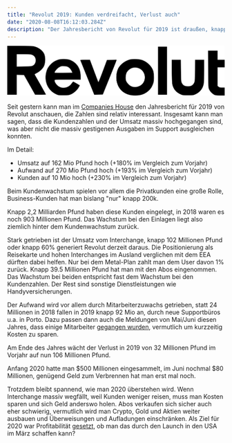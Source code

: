 ```yaml
---
title: "Revolut 2019: Kunden verdreifacht, Verlust auch"
date: "2020-08-08T16:12:03.284Z"
description: "Der Jahresbericht von Revolut für 2019 ist draußen, knapp 162 Mio Umsatz, aber wie steht es um andere Kennzahlen?"
---
```


![Revolut Logo](./Revolut.svg)

Seit gestern kann man im [Companies House](https://beta.companieshouse.gov.uk/company/08804411/filing-history) 
den Jahresbericht für 2019 von Revolut anschauen, die Zahlen sind relativ interessant. Insgesamt kann man sagen, dass die Kundenzahlen und der Umsatz massiv hochgegangen sind, was aber nicht die massiv gestigenen Ausgaben im Support ausgleichen konnten.

Im Detail:
* Umsatz auf 162 Mio Pfund hoch (+180% im Vergleich zum Vorjahr)
* Aufwand auf 270 Mio Pfund hoch (+193% im Vergleich zum Vorjahr)
* Kunden auf 10 Mio hoch (+230% im Vergleich zum Vorjahr)
    
Beim Kundenwachstum spielen vor allem die Privatkunden eine große Rolle, Business-Kunden hat man bislang "nur" knapp 200k.

Knapp 2,2 Milliarden Pfund haben diese Kunden eingelegt, in 2018 waren es noch 903 Millionen Pfund. Das Wachstum bei den Einlagen liegt also ziemlich hinter dem Kundenwachstum zurück.

Stark getrieben ist der Umsatz vom Interchange, knapp 102 Millionen Pfund oder knapp 60% generiert Revolut derzeit daraus. Die Positionierung als Reisekarte und hohen Interchanges im Ausland verglichen mit dem EEA dürften dabei helfen. Nur bei dem Metal-Plan zahlt man dem User davon 1% zurück. Knapp 39.5 Millionen Pfund hat man mit den Abos eingenommen. Das Wachstum bei beiden entspricht fast dem Wachstum bei den Kundenzahlen. Der Rest sind sonstige Dienstleistungen wie Handyversicherungen.

Der Aufwand wird vor allem durch Mitarbeiterzuwachs getrieben, statt 24 Millionen in 2018 fallen in 2019 knapp 92 Mio an, durch neue Supportbüros u.a. in Porto. Dazu passen dann auch die Meldungen von Mai/Juni diesen Jahres, dass einige Mitarbeiter [gegangen wurden](https://www.gruenderszene.de/fintech/revolut-entlassungen-corona), vermutlich um kurzzeitig Kosten zu sparen.

Am Ende des Jahres wächt der Verlust in 2019 von 32 Millionen Pfund im Vorjahr auf nun 106 Millionen Pfund.

Anfang 2020 hatte man $500 Millionen eingesammelt, im Juni nochmal $80 Millionen, genügend Geld zum Verbrennen hat man erst mal noch.

Trotzdem bleibt spannend, wie man 2020 überstehen wird. Wenn Interchange massiv wegfällt, weil Kunden weniger reisen, muss man Kosten sparen und sich Geld anderswo holen. Abos verkaufen sich sicher auch eher schwierig, vermutlich wird man Crypto, Gold und Aktien weiter ausbauen und Überweisungen und Aufladungen einschränken. Als Ziel für 2020 war Profitabilität [gesetzt](https://www.pymnts.com/news/investment-tracker/2020/revolut-raises-500m-aims-for-profits-in-2020/), ob man das durch den Launch in den USA im März schaffen kann?
